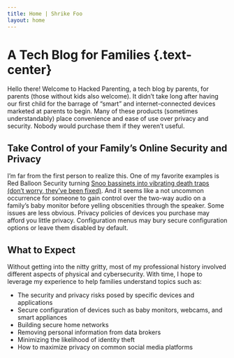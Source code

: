 ```yaml
---
title: Home | Shrike Foo
layout: home
---
```


# A Tech Blog for Families {.text-center}



Hello there! Welcome to Hacked Parenting, a tech blog by parents, for parents (those without kids also welcome). It didn’t take long after having our first child for the barrage of “smart” and internet-connected devices marketed at parents to begin. Many of these products (sometimes understandably) place convenience and ease of use over privacy and security. Nobody would purchase them if they weren’t useful.

## Take Control of your Family’s Online Security and Privacy

I’m far from the first person to realize this. One of my favorite examples is Red Balloon Security turning [Snoo bassinets into vibrating death traps (don’t worry, they’ve been fixed)](https://www.wired.com/story/snoo-smart-bassinet-vulnerabilities-shaking-loud-noise/). And it seems like a not uncommon occurrence for someone to gain control over the two-way audio on a family’s baby monitor before yelling obscenities through the speaker. Some issues are less obvious. Privacy policies of devices you purchase may afford you little privacy. Configuration menus may bury secure configuration options or leave them disabled by default.

## What to Expect

Without getting into the nitty gritty, most of my professional history involved different aspects of physical and cybersecurity. With time, I hope to leverage my experience to help families understand topics such as:

- The security and privacy risks posed by specific devices and applications
- Secure configuration of devices such as baby monitors, webcams, and smart appliances
- Building secure home networks
- Removing personal information from data brokers
- Minimizing the likelihood of identity theft
- How to maximize privacy on common social media platforms
